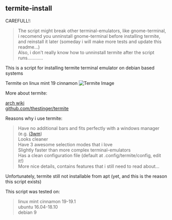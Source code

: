 ## termite-install

CAREFULL!:
> The script might break other terminal-emulators, like gnome-terminal, i recomend you unninstall gnome-terminal before installing termite, and reinstall it later (someday i will make more tests and update this readme...) \
> Also, i don't really know how to unninstall termite after the script runs............

This is a script for installing termite terminal emulator on debian based systems

Termite on linux mint 19 cinnamon
![Termite Image](https://github.com/marcospb19/loadingNewYear/blob/master/images/installationAndUsage.png)

More about termite:

[arch wiki](https://wiki.archlinux.org/index.php/Termite) \
[github.com/thestinger/termite](https://github.com/thestinger/termite)


Reasons why i use termite:
> Have no additional bars and fits perfectly with a windows manager (e.g. [i3wm](https://github.com/i3/i3)) \
> Looks cleaner \
> Have 3 awesome selection modes that i love \
> Slightly faster than more complex terminal-emulators \
> Has a clean configuration file (default at .config/termite/config, edit it!) \
> More nice details, contains features that i still need to read about...


Unfortunately, termite still not installable from apt (yet, and this is the reason this script exists)

This script was tested on:

> linux mint cinnamon 19-19.1 \
> ubuntu 16.04-18.10 \
> debian 9

